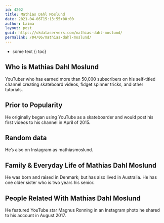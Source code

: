 ```yaml
---
id: 4202
title: Mathias Dahl Moslund
date: 2021-04-06T15:13:55+00:00
author: Laima
layout: post
guid: https://ukdataservers.com/mathias-dahl-moslund/
permalink: /04/06/mathias-dahl-moslund/
---
```


* some text
{: toc}


## Who is Mathias Dahl Moslund
                  
                  
                  
YouTuber who has earned more than 50,000 subscribers on his self-titled channel creating skateboard videos, fidget spinner tricks, and other tutorials. 
                  
              
            
              
            
                
                
                
## Prior to Popularity
                  
                  
                  
He originally began using YouTube as a skateboarder and would post his first videos to his channel in April of 2015. 
                  
              
            
              
            
                
                
                
## Random data
                  
                  
                  
He&#8217;s also on Instagram as mathiasmoslund.
                  
              
            
              
            
                
                
                
## Family & Everyday Life of Mathias Dahl Moslund
                  
                  
                  
He was born and raised in Denmark; but has also lived in Australia. He has one older sister who is two years his senior. 
                  
              
            
              
            
                
                
                
## People Related With Mathias Dahl Moslund
                  
                  
                  
He featured YouTube star Magnus Ronning in an Instagram photo he shared to his account in August 2017.
                  
              
            
              
            
                
              
            
              
              
            
            
              
            
          
          
          